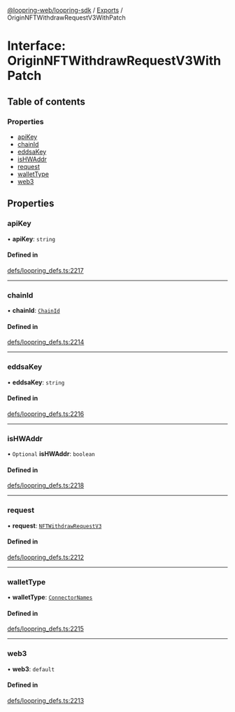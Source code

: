 [@loopring-web/loopring-sdk](../README.md) / [Exports](../modules.md) / OriginNFTWithdrawRequestV3WithPatch

# Interface: OriginNFTWithdrawRequestV3WithPatch

## Table of contents

### Properties

- [apiKey](OriginNFTWithdrawRequestV3WithPatch.md#apikey)
- [chainId](OriginNFTWithdrawRequestV3WithPatch.md#chainid)
- [eddsaKey](OriginNFTWithdrawRequestV3WithPatch.md#eddsakey)
- [isHWAddr](OriginNFTWithdrawRequestV3WithPatch.md#ishwaddr)
- [request](OriginNFTWithdrawRequestV3WithPatch.md#request)
- [walletType](OriginNFTWithdrawRequestV3WithPatch.md#wallettype)
- [web3](OriginNFTWithdrawRequestV3WithPatch.md#web3)

## Properties

### apiKey

• **apiKey**: `string`

#### Defined in

[defs/loopring_defs.ts:2217](https://github.com/Loopring/loopring_sdk/blob/1b21a8d/src/defs/loopring_defs.ts#L2217)

___

### chainId

• **chainId**: [`ChainId`](../enums/ChainId.md)

#### Defined in

[defs/loopring_defs.ts:2214](https://github.com/Loopring/loopring_sdk/blob/1b21a8d/src/defs/loopring_defs.ts#L2214)

___

### eddsaKey

• **eddsaKey**: `string`

#### Defined in

[defs/loopring_defs.ts:2216](https://github.com/Loopring/loopring_sdk/blob/1b21a8d/src/defs/loopring_defs.ts#L2216)

___

### isHWAddr

• `Optional` **isHWAddr**: `boolean`

#### Defined in

[defs/loopring_defs.ts:2218](https://github.com/Loopring/loopring_sdk/blob/1b21a8d/src/defs/loopring_defs.ts#L2218)

___

### request

• **request**: [`NFTWithdrawRequestV3`](NFTWithdrawRequestV3.md)

#### Defined in

[defs/loopring_defs.ts:2212](https://github.com/Loopring/loopring_sdk/blob/1b21a8d/src/defs/loopring_defs.ts#L2212)

___

### walletType

• **walletType**: [`ConnectorNames`](../enums/ConnectorNames.md)

#### Defined in

[defs/loopring_defs.ts:2215](https://github.com/Loopring/loopring_sdk/blob/1b21a8d/src/defs/loopring_defs.ts#L2215)

___

### web3

• **web3**: `default`

#### Defined in

[defs/loopring_defs.ts:2213](https://github.com/Loopring/loopring_sdk/blob/1b21a8d/src/defs/loopring_defs.ts#L2213)
